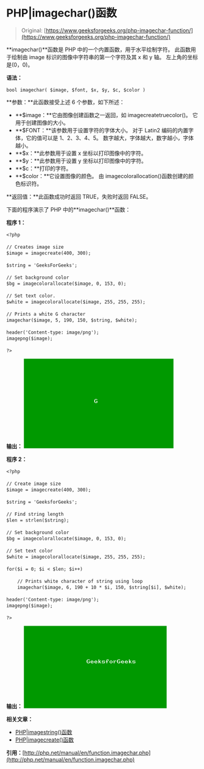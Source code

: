 # PHP|imagechar()函数

> Original: [https://www.geeksforgeeks.org/php-imagechar-function/](https://www.geeksforgeeks.org/php-imagechar-function/)

**imagechar()**函数是 PHP 中的一个内置函数，用于水平绘制字符。 此函数用于绘制由 image 标识的图像中字符串的第一个字符及其 x 和 y 轴。 左上角的坐标是(0，0)。

**语法：**

```
bool imagechar( $image, $font, $x, $y, $c, $color )
```

**参数：**此函数接受上述 6 个参数，如下所述：

*   **$image：**它由图像创建函数之一返回，如 imagecreatetruecolor()。 它用于创建图像的大小。
*   **$FONT：**该参数用于设置字符的字体大小。 对于 Latin2 编码的内置字体，它的值可以是 1、2、3、4、5。 数字越大，字体越大，数字越小，字体越小。
*   **$x：**此参数用于设置 x 坐标以打印图像中的字符。
*   **$y：**此参数用于设置 y 坐标以打印图像中的字符。
*   **$c：**打印的字符。
*   **$color：**它设置图像的颜色。 由 imagecolorallocation()函数创建的颜色标识符。

**返回值：**此函数成功时返回 TRUE，失败时返回 FALSE。

下面的程序演示了 PHP 中的**imagechar()**函数：

**程序 1：**

```
<?php

// Creates image size
$image = imagecreate(400, 300);

$string = 'GeeksForGeeks';

// Set background color
$bg = imagecolorallocate($image, 0, 153, 0);

// Set text color.
$white = imagecolorallocate($image, 255, 255, 255);

// Prints a white G character
imagechar($image, 5, 190, 150, $string, $white);

header('Content-type: image/png');
imagepng($image);

?>
```

**输出：**
![image](img/6232acdd72c54bdad12c6db314e80d77.png)

**程序 2：**

```
<?php

// Create image size
$image = imagecreate(400, 300);

$string = 'GeeksforGeeks';

// Find string length
$len = strlen($string);

// Set background color
$bg = imagecolorallocate($image, 0, 153, 0);

// Set text color
$white = imagecolorallocate($image, 255, 255, 255);

for($i = 0; $i < $len; $i++)

    // Prints white character of string using loop
    imagechar($image, 6, 190 + 10 * $i, 150, $string[$i], $white);

header('Content-type: image/png');
imagepng($image);

?>
```

**输出：**
![image](img/52b39b4abbf3310f7ee324e7c49fed10.png)

**相关文章：**

*   [PHP|imagestring()函数](https://www.geeksforgeeks.org/php-imagestring-function/)
*   [PHP|imagecreate()函数](https://www.geeksforgeeks.org/php-imagecreate-function/)

**引用：**[http://php.net/manual/en/function.imagechar.php](http://php.net/manual/en/function.imagechar.php)